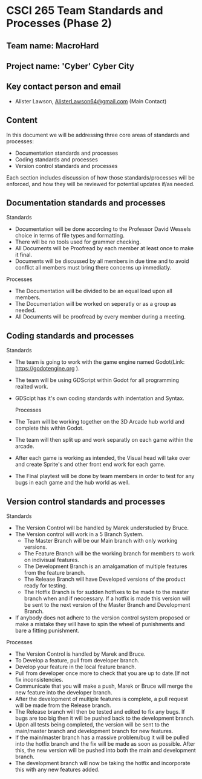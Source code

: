 # CSCI 265 Team Standards and Processes (Phase 2)

## Team name: MacroHard

## Project name: 'Cyber' Cyber City

## Key contact person and email

 - Alister Lawson, AlisterLawson64@gmail.com (Main Contact)

## Content

In this document we will be addressing three core areas of standards and processes:
 - Documentation standards and processes
 - Coding standards and processes
 - Version control standards and processes

Each section includes discussion of how those standards/processes will be enforced, and how they will be reviewed for potential updates if/as needed.

## Documentation standards and processes
Standards
- Documentation will be done according to the Professor David Wessels choice in terms of file types and formatting.
- There will be no tools used for grammer checking.
- All Documents will be Proofread by each member at least once to make it final.
- Documents will be discussed by all members in due time and to avoid conflict all members must bring there concerns up immediatly.

Processes
- The Documentation will be divided to be an equal load upon all members.
- The Documentation will be worked on seperatly or as a group as needed.
- All Documents will be proofread by every member during a meeting.


## Coding standards and processes
Standards
- The team is going to work with the game engine named Godot(Link: https://godotengine.org ).
- The team will be using GDScript within Godot for all programming realted work.
- GDScipt has it's own coding standards with indentation and Syntax.

  Processes
- The Team will be working together on the 3D Arcade hub world and complete this within Godot.
- The team will then split up and work separatly on each game within the arcade.
- After each game is working as intended, the Visual head will take over and create Sprite's and other front end work for each game.
- The Final playtest will be done by team members in order to test for any bugs in each game and the hub world as well.

## Version control standards and processes
Standards
- The Version Control will be handled by Marek understudied by Bruce.
- The Version control will work in a 5 Branch System.
  - The Master Branch will be our Main branch with only working versions.
  - The Feature Branch will be the working branch for members to work on indivisual features.
  - The Development Branch is an amalgamation of multiple features from the feature branch.
  - The Release Branch will have Developed versions of the product ready for testing.
  - The Hotfix Branch is for sudden hotfixes to be made to the master branch when and if neccessary. If a hotfix is made this version will be sent to the next version of the Master Branch and Development Branch.
- If anybody does not adhere to the version control system proposed or make a mistake they will have to spin the wheel of punishments and bare a fitting punishment.

Processes
- The Version Control is handled by Marek and Bruce.
- To Develop a feature, pull from developer branch.
- Develop your feature in the local feature branch.
- Pull from developer once more to check that you are up to date.(If not fix inconsistencies. 
- Communicate that you will make a push, Marek or Bruce will merge the new feature into the developer branch.
- After the development of multiple features is complete, a pull request will be made from the Release branch.
- The Release branch will then be tested and edited to fix any bugs. If bugs are too big then it will be pushed back to the development branch.
- Upon all tests being completed, the version will be sent to the main/master branch and development branch for new features.
- If the main/master branch has a massive problem/bug it will be pulled into the hotfix branch and the fix will be made as soon as possible. After this, the new version will be pushed into both the main and development branch.
- The development branch will now be taking the hotfix and incorporate this with any new features added.

